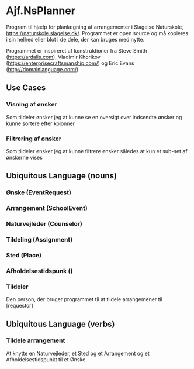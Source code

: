 # Ajf.NsPlanner
Program til hjælp for planlægning af arrangementer i Slagelse Naturskole, https://naturskole.slagelse.dk/.
Programmet er open source og må kopieres i sin helhed eller blot i de dele, der kan bruges med nytte.

Programmet er inspireret af konstruktioner fra Steve Smith (https://ardalis.com), Vladimir Khorikov (https://enterprisecraftsmanship.com/) og Eric Evans (http://domainlanguage.com/)

## Use Cases
### Visning af ønsker
Som tildeler ønsker jeg at kunne se en oversigt over indsendte ønsker og kunne sortere efter kolonner
### Filtrering af ønsker
Som tildeler ønsker jeg at kunne filtrere ønsker således at kun et sub-set af ønskerne vises

## Ubiquitous Language (nouns)
### Ønske (EventRequest)
### Arrangement (SchoolEvent)
### Naturvejleder (Counselor)
### Tildeling (Assignment)
### Sted (Place)
### Afholdelsestidspunk ()
### Tildeler
Den person, der bruger programmet til at tildele arrangemener til [requestor]
## Ubiquitous Language (verbs)
### Tildele arrangement
At knytte en Naturvejleder, et Sted og et Arrangement og et Afholdelsestidspunkt til et Ønske.
